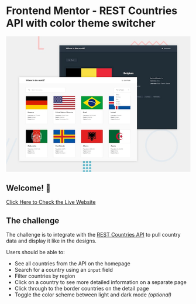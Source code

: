 # Frontend Mentor - REST Countries API with color theme switcher

![Design preview for the REST Countries API with color theme switcher coding challenge](./src/img/design/desktop-preview.jpg)

## Welcome! 👋

[Click Here to Check the Live Website](https://countrying.netlify.app)


## The challenge

The challenge is to integrate with the [REST Countries API](https://restcountries.com) to pull country data and display it like in the designs.

Users should be able to:

- See all countries from the API on the homepage
- Search for a country using an `input` field
- Filter countries by region
- Click on a country to see more detailed information on a separate page
- Click through to the border countries on the detail page
- Toggle the color scheme between light and dark mode *(optional)*
